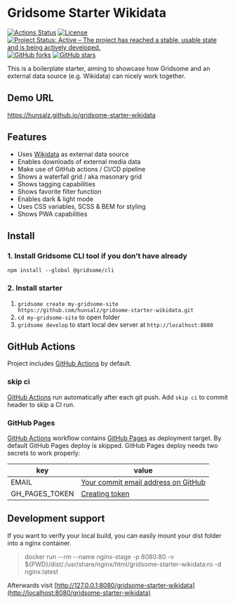 # Gridsome Starter Wikidata

[![Actions Status](https://github.com/hunsalz/gridsome-starter-wikidata/workflows/Gridsome%20CI-CD/badge.svg)](https://github.com/hunsalz/gridsome-starter-wikidata/actions)
[![License](https://img.shields.io/badge/license-MIT%20License-blue.svg)](http://doge.mit-license.org)
[![Project Status: Active – The project has reached a stable, usable state and is being actively developed.](https://www.repostatus.org/badges/latest/active.svg)](https://www.repostatus.org/#active)
[![GitHub forks](https://img.shields.io/github/forks/hunsalz/gridsome-starter-wikidata.svg)](https://github.com/hunsalz/gridsome-starter-wikidata/network)
[![GitHub stars](https://img.shields.io/github/stars/hunsalz/gridsome-starter-wikidata.svg)](https://github.com/hunsalz/gridsome-starter-wikidata/stargazers)

This is a boilerplate starter, aiming to showcase how Gridsome and an external data source (e.g. Wikidata) can nicely work together.

## Demo URL

https://hunsalz.github.io/gridsome-starter-wikidata

## Features

- Uses [Wikidata](https://www.wikidata.org) as external data source
- Enables downloads of external media data
- Make use of GitHub actions / CI/CD pipeline
- Shows a waterfall grid / aka masonary grid
- Shows tagging capabilities
- Shows favorite filter function
- Enables dark & light mode
- Uses CSS variables, SCSS & BEM for styling
- Shows PWA capabilities

## Install

### 1. Install Gridsome CLI tool if you don't have already

`npm install --global @gridsome/cli`

### 2. Install starter

1. `gridsome create my-gridsome-site https://github.com/hunsalz/gridsome-starter-wikidata.git`
2. `cd my-gridsome-site` to open folder
3. `gridsome develop` to start local dev server at `http://localhost:8080`

## GitHub Actions

Project includes [GitHub Actions](https://github.com/features/actions) by default.

### skip ci

[GitHub Actions](https://github.com/features/actions) run automatically after each git push. Add `skip ci` to commit header to skip a CI run.

### GitHub Pages

[GitHub Actions](https://github.com/features/actions) workflow contains [GitHub Pages](https://pages.github.com/) as deployment target. By default GitHub Pages deploy is skipped. GitHub Pages deploy needs two secrets to work properly:

**key** | **value**
--- | ---
EMAIL | [Your commit email address on GitHub](https://help.github.com/en/github/setting-up-and-managing-your-github-user-account/setting-your-commit-email-address#setting-your-commit-email-address-on-github)
GH_PAGES_TOKEN | [Creating token](https://help.github.com/en/github/authenticating-to-github/creating-a-personal-access-token-for-the-command-line#creating-a-token)

## Development support

If you want to verify your local build, you can easily mount your dist folder into a nginx container.

> docker run --rm --name nginx-stage -p 8080:80 -v ${PWD}/dist/:/usr/share/nginx/html/gridsome-starter-wikidata:ro -d nginx:latest

Afterwards visit [http://127.0.0.1:8080/gridsome-starter-wikidata](http://localhost:8080/gridsome-starter-wikidata)
